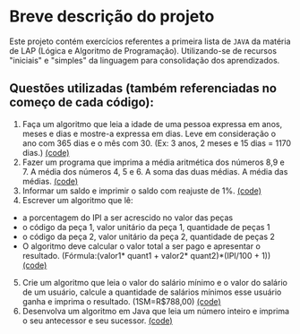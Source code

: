 # Breve descrição do projeto
Este projeto contém exercícios referentes a primeira lista de `JAVA` da matéria de LAP (Lógica e Algoritmo de Programação). Utilizando-se de recursos "iniciais" e "simples" da linguagem para consolidação dos aprendizados.

## Questões utilizadas (também referenciadas no começo de cada código):
1.  Faça um algoritmo que leia a idade de uma pessoa expressa em anos, meses e dias e mostre-a expressa em dias. Leve em consideração o ano com 365 dias e o mês com 30. (Ex: 3 anos, 2 meses e 15 dias = 1170 dias.) [(code)](https://github.com/Guilherme-Soares-Sousa/Lista-de-exercicios-1/blob/master/src/exercicio1.java)
2. Fazer um programa que imprima a média aritmética dos números 8,9 e 7. A média dos números 4, 5 e 6. A soma das duas médias. A média das médias. [(code)](https://github.com/Guilherme-Soares-Sousa/Lista-de-exercicios-1/blob/master/src/exercicio2.java)
3. Informar um saldo e imprimir o saldo com reajuste de 1%. [(code)](https://github.com/Guilherme-Soares-Sousa/Lista-de-exercicios-1/blob/master/src/exercicio3.java)
4. Escrever um algoritmo que lê:
+ a porcentagem do IPI a ser acrescido no valor das peças
+ o código da peça 1, valor unitário da peça 1, quantidade de peças 1
+ o código da peça 2, valor unitário da peça 2, quantidade de peças 2 
+ O algoritmo deve calcular o valor total a ser pago e apresentar o resultado. (Fórmula:(valor1* quant1 + valor2* quant2)*(IPI/100 + 1)) [(code)](https://github.com/Guilherme-Soares-Sousa/Lista-de-exercicios-1/blob/master/src/exercicio4.java)
5. Crie um algoritmo que leia o valor do salário mínimo e o valor do salário de um usuário, calcule a quantidade de salários mínimos esse usuário ganha e imprima o resultado. (1SM=R$788,00) [(code)](https://github.com/Guilherme-Soares-Sousa/Lista-de-exercicios-1/blob/master/src/exerc5.java)
6. Desenvolva um algoritmo em Java que leia um número inteiro e imprima o seu antecessor e seu sucessor. [(code)](https://github.com/Guilherme-Soares-Sousa/Lista-de-exercicios-1/blob/master/src/exerc6.java)